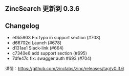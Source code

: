 ## ZincSearch 更新到 0.3.6

## Changelog
* e0b5903 Fix typo in support section (#703)
* d66702d Launch (#678)
* d131ae1 Slack-link (#664)
* c7340e6 add support section (#695)
* 7dfe47c fix: swagger auth #693 (#704)

详情：https://github.com/zinclabs/zinc/releases/tag/v0.3.6

